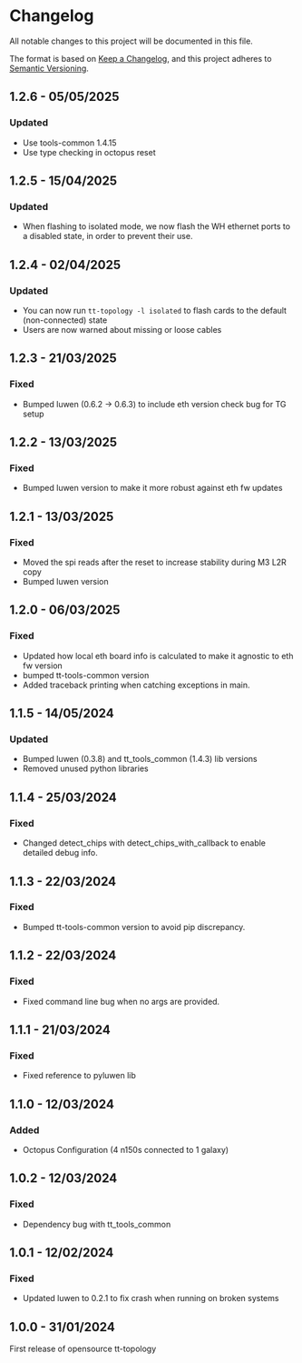 # Changelog

All notable changes to this project will be documented in this file.

The format is based on [Keep a Changelog](https://keepachangelog.com/en/1.0.0/),
and this project adheres to [Semantic Versioning](https://semver.org/spec/v2.0.0.html).

## 1.2.6 - 05/05/2025

### Updated

- Use tools-common 1.4.15
- Use type checking in octopus reset


## 1.2.5 - 15/04/2025

### Updated

- When flashing to isolated mode, we now flash the WH ethernet ports to a disabled state,
  in order to prevent their use.

## 1.2.4 - 02/04/2025

### Updated

- You can now run `tt-topology -l isolated` to flash cards to the default (non-connected) state
- Users are now warned about missing or loose cables

## 1.2.3 - 21/03/2025

### Fixed

- Bumped luwen (0.6.2 -> 0.6.3) to include eth version check bug for TG setup

## 1.2.2 - 13/03/2025

### Fixed

- Bumped luwen version to make it more robust against eth fw updates

## 1.2.1 - 13/03/2025

### Fixed

- Moved the spi reads after the reset to increase stability during M3 L2R copy
- Bumped luwen version

## 1.2.0 - 06/03/2025

### Fixed

- Updated how local eth board info is calculated to make it agnostic to eth fw version
- bumped tt-tools-common version
- Added traceback printing when catching exceptions in main.

## 1.1.5 - 14/05/2024

### Updated

- Bumped luwen (0.3.8) and tt_tools_common (1.4.3) lib versions
- Removed unused python libraries

## 1.1.4 - 25/03/2024

### Fixed
- Changed detect_chips with detect_chips_with_callback to enable detailed debug info.

## 1.1.3 - 22/03/2024

### Fixed
- Bumped tt-tools-common version to avoid pip discrepancy.

## 1.1.2 - 22/03/2024

### Fixed
- Fixed command line bug when no args are provided.

## 1.1.1 - 21/03/2024

### Fixed
- Fixed reference to pyluwen lib

## 1.1.0 - 12/03/2024

### Added
- Octopus Configuration (4 n150s connected to 1 galaxy)


## 1.0.2 - 12/03/2024

### Fixed
- Dependency bug with tt_tools_common

## 1.0.1 - 12/02/2024

### Fixed
- Updated luwen to 0.2.1 to fix crash when running on broken systems

## 1.0.0 - 31/01/2024

First release of opensource tt-topology
